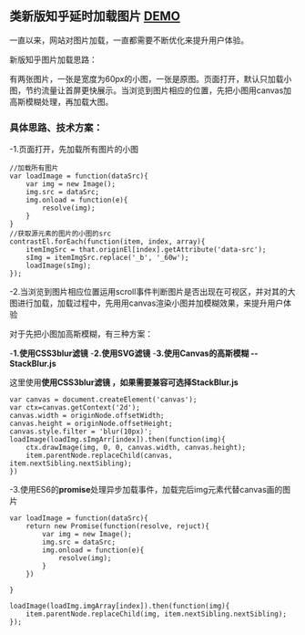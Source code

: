 ## 类新版知乎延时加载图片 [DEMO](https://gdmec07120721.github.io/Daily-amass/JavaScript/%E7%B1%BB%E6%96%B0%E7%89%88%E7%9F%A5%E4%B9%8E%E5%9B%BE%E7%89%87%E5%8A%A0%E8%BD%BD/index.html)

一直以来，网站对图片加载，一直都需要不断优化来提升用户体验。

新版知乎图片加载思路：

有两张图片，一张是宽度为60px的小图，一张是原图。页面打开，默认只加载小图，节约流量让首屏更快展示。当浏览到图片相应的位置，先把小图用canvas加高斯模糊处理，再加载大图。

### 具体思路、技术方案：

-1.页面打开，先加载所有图片的小图
	
	//加载所有图片
	var loadImage = function(dataSrc){
		var img = new Image();
		img.src = dataSrc;
		img.onload = function(e){
			resolve(img);
		}	
	}
	//获取源元素的图片的小图的src
	contrastEl.forEach(function(item, index, array){
		itemImgSrc = that.originEl[index].getAttribute('data-src');
		sImg = itemImgSrc.replace('_b', '_60w');
		loadImage(sImg);
	});

-2.当浏览到图片相应位置运用scroll事件判断图片是否出现在可视区，并对其的大图进行加载，加载过程中，先用用canvas渲染小图并加模糊效果，来提升用户体验  

对于先把小图加高斯模糊，有三种方案：

-**1.使用CSS3blur滤镜** 
-**2.使用SVG滤镜**
-**3.使用Canvas的高斯模糊 -- StackBlur.js**

这里使用**使用CSS3blur滤镜 **，如果需要兼容可选择**StackBlur.js**


	var canvas = document.createElement('canvas');
	var ctx=canvas.getContext('2d');
	canvas.width = originNode.offsetWidth;
	canvas.height = originNode.offsetHeight;
	canvas.style.filter = 'blur(10px)';
	loadImage(loadImg.sImgArr[index]).then(function(img){
		ctx.drawImage(img, 0, 0, canvas.width, canvas.height);
		item.parentNode.replaceChild(canvas, item.nextSibling.nextSibling);
	})

-3.使用ES6的**promise**处理异步加载事件，加载完后img元素代替canvas画的图片

	var loadImage = function(dataSrc){
		return new Promise(function(resolve, rejuct){
			var img = new Image();
			img.src = dataSrc;
			img.onload = function(e){
				resolve(img);
			}
		})
		
	}
	
	loadImage(loadImg.imgArray[index]).then(function(img){
		item.parentNode.replaceChild(img, item.nextSibling.nextSibling);
	});
